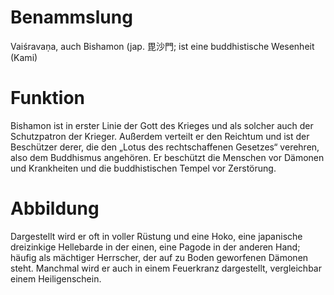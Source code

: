 # Benammslung
Vaiśravaṇa, auch Bishamon (jap. 毘沙門; ist eine buddhistische Wesenheit (Kami)

[Kommentar]: <> (Gehört zu den vier Himmelskönigen, hier König des Nordens)

[Kommentar]: <> (In der allgemeinen japanischen Religion ist er einer der sieben Glücksgötter [Shichi Fukujin].)

# Funktion
Bishamon ist in erster Linie der Gott des Krieges und als solcher auch der Schutzpatron der Krieger. Außerdem verteilt er den Reichtum und ist der Beschützer derer, die den „Lotus des rechtschaffenen Gesetzes“ verehren, also dem Buddhismus angehören. Er beschützt die Menschen vor Dämonen und Krankheiten und die buddhistischen Tempel vor Zerstörung.

[Kommentar]: <> (Unter den vier Himmelskönigen ist er der Wächter des Nordens.)

[Kommentar]: <> (Unter den vier Himmelskönigen ist er der Wächter des Nordens.)

# Abbildung
Dargestellt wird er oft in voller Rüstung und eine Hoko, eine japanische dreizinkige Hellebarde in der einen, eine Pagode in der anderen Hand; häufig als mächtiger Herrscher, der auf zu Boden geworfenen Dämonen steht. Manchmal wird er auch in einem Feuerkranz dargestellt, vergleichbar einem Heiligenschein.
